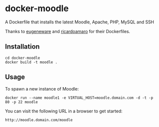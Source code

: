 docker-moodle
=============

A Dockerfile that installs the latest Moodle, Apache, PHP, MySQL and SSH

Thanks to [eugeneware](https://github.com/eugeneware) and [ricardoamaro](https://github.com/ricardoamaro) for their Dockerfiles.

## Installation

```
cd docker-moodle
docker build -t moodle .
```

## Usage

To spawn a new instance of Moodle:

```
docker run --name moodle1 -e VIRTUAL_HOST=moodle.domain.com -d -t -p 80 -p 22 moodle
```

You can visit the following URL in a browser to get started:

```
http://moodle.domain.com/moodle
```

